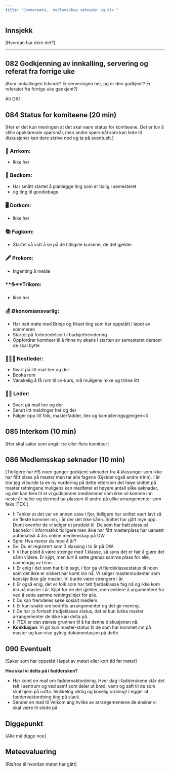 ```yaml
---
title: "Sommermøte,  medlemsskap søknader og div."
---
```


## Innsjekk

[Hvordan har dere det?]

---

## 082 Godkjenning av innkalling, servering og referat fra forrige uke

[Kom innkallingen tidsnok? Er serveringen her, og er den godkjent? Er referatet fra forrige uke godkjent?]

Alt OK!

## 084 Status for komiteene (20 min)

[Her er det kun meningen at det skal være status for komiteene. Det er lov å stille oppklarende spørsmål, men andre spørsmål som kan lede til diskusjoner kan dere skrive ned og ta på eventuelt.]

### **🎉** Arrkom:

- Ikke her

### **👔** Bedkom:

- Har smått startet å planlegge ting som er tidlig i semesteret
- og ting til goodiebags

### **🖥️** Dotkom:

- Ikke her

### **📚** Fagkom:

- Startet så vidt å se på de tidligste kursene, de det gjelder

### **🖋️** Prokom:

- Ingenting å melde

### **☕**Trikom:

- Ikke her

### **💰** Økonomiansvarlig:

- Har hatt møte med Brinje og fikset ting som har oppstått i løpet av sommeren
- Startet på forberedelser til budsjettrevidering
- Oppfordrer komiteer til å finne ny økans i starten av semesteret dersom de skal bytte

### 👩🏻‍🦰 Nestleder:

- Svart på litt mail her og der
- Booka rom
- Vanskelig å få rom til cv-kurs, må muligens mixe og trikse litt

### 👩🏾 Leder:

- Svart på mail her og der
- Sendt litt meldinger her og der
- Følger opp litt folk, masterfadder, itex og kompileringsgjengen<3

## 085 Interkom (10 min)

[Her skal saker som angår tre eller flere komiteer]

## 086 Medlemsskap søknader (10 min)

[Tidligere har HS noen ganger godkjent søknader fra 4.klassinger som ikke har fått plass på master men tar alle fagene (Gjelder også andre trinn). I år tror jeg vi burde ta en ny vurdering på dette ettersom det høye snittet på master retningene muligens kan medfører et høyere antall slike søknader, og det kan føre til at vi godkjenner medlemmer som ikke vil komme inn neste år heller og dermed tar plassen til andre på ulike arrangementer som feks ITEX.]

- I: Tenker at det var en annen case i fjor, tidligere har snittet vært lavt så de fleste kommer inn, i år der det ikke sånn. Snittet har gått mye opp. Dumt ovenfor de vi selger et produkt til. De som har hatt plass på bachelor i informatikk tidligere men ikke har fått masterplass har uansett automatisk 4 års online medlemskap på OW.
- Spm: Hva mener du med 4 år?
- Sv: Du er registrert som 3.klassing i to år på OW.
- I: Vi har pleid å være strenge med 1.klasse, så syns det er fair å gjøre det sånn videre. Er kjipt, men lurt å sette grensa samme plass for alle, uavhengig av trinn.
- I: Er enig i det som har blitt sagt, i fjor ga vi fjerdeklassestatus til noen som det ikke er sikkert har komt inn nå. Vi selger masterstudenter som kanskje ikke går master. Vi burde være strengere i år.
- I: Er også enig, det er folk som har tatt fjerdeklasse fag nå og ikke kom inn på master i år. Kjipt for de det gjelder, men enklere å argumentere for ved å sette samme retningslinjer for alle.
- I: Du kan fremdeles søke sosialt medlem.
- I: Er kun snakk om bedrifts arrangementer og det gir mening.
- I: De har jo fortsatt tredjeklasse status, det er kun lukka master arrangementer de ikke kan delta på.
- I: ITEX er den største grunnen til å ha denne diskusjonen nå.
- **Konklusjon**: Vi gir kun master-status til de som har kommet inn på master og kan vise gyldig dokumentasjon på dette.

## 090 Eventuelt

[Saker som har oppstått i løpet av møtet eller kort tid før møtet]

**Hva skal vi delta på i fadderuken?**

- Har komt en mail om faddervaktordning. Hver dag i fadderukene står det telt i sentrum og ved samf som deler ut brød, vann og saft til de som skal hjem på natta. Skikkelog viktig og koselig ordning! Legger ut faddervaktordning ting på slack.
- Sender en mail til Velkom ang hvilke av arrangementene de ønsker vi skal være til stede på.

## Diggepunkt

[Alle må digge noe]

## Møteevaluering

[Ris/ros til hvordan møtet har gått]